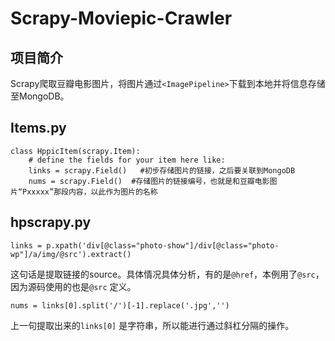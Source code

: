# Scrapy-Moviepic-Crawler
## 项目简介
  Scrapy爬取豆瓣电影图片，将图片通过`<ImagePipeline>`下载到本地并将信息存储至MongoDB。

## Items.py 
```
class HppicItem(scrapy.Item):
    # define the fields for your item here like:
    links = scrapy.Field()   #初步存储图片的链接，之后要关联到MongoDB
    nums = scrapy.Field()  #存储图片的链接编号，也就是和豆瓣电影图片“Pxxxxx”那段内容，以此作为图片的名称
```

## hpscrapy.py
```
links = p.xpath('div[@class="photo-show"]/div[@class="photo-wp"]/a/img/@src').extract()
```
  这句话是提取链接的source。具体情况具体分析，有的是```@href```，本例用了```@src```，因为源码使用的也是```@src``` 定义。

```
nums = links[0].split('/')[-1].replace('.jpg','')
```
  上一句提取出来的```links[0]``` 是字符串，所以能进行通过斜杠分隔的操作。

